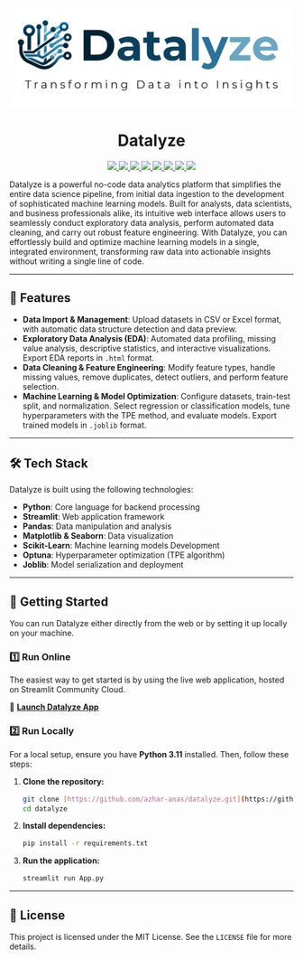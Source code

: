 <p align="center">
  <img src="assets/images/logo_name_horizontal_817px.png" alt="Datalyze Header" width="700">
</p>

<h1 align="center">Datalyze</h1>

<p align="center">
  <a href="https://www.python.org" target="_blank"> <img src="https://img.shields.io/badge/Python-3776AB?style=for-the-badge&logo=python&logoColor=white"> </a>
  <a href="https://streamlit.io/" target="_blank"> <img src="https://img.shields.io/badge/Streamlit-FF4B4B?style=for-the-badge&logo=streamlit&logoColor=white"> </a>
  <a href="https://pandas.pydata.org/" target="_blank"> <img src="https://img.shields.io/badge/Pandas-150458?style=for-the-badge&logo=pandas&logoColor=white"> </a>
  <a href="https://matplotlib.org/" target="_blank"> <img src="https://img.shields.io/badge/Matplotlib-000000?style=for-the-badge&logo=matplotlib&logoColor=white"> </a>
  <a href="https://seaborn.pydata.org/" target="_blank"> <img src="https://img.shields.io/badge/Seaborn-80b6ff?style=for-the-badge&logo=seaborn&logoColor=white"> </a>
  <a href="https://scikit-learn.org/" target="_blank"> <img src="https://img.shields.io/badge/scikit--learn-F7931E?style=for-the-badge&logo=scikit-learn&logoColor=white"> </a>
  <a href="https://optuna.org/" target="_blank"> <img src="https://img.shields.io/badge/Optuna-00468B?style=for-the-badge&logo=optuna&logoColor=white"> </a>
  <a href="https://joblib.readthedocs.io/en/latest/" target="_blank"> <img src="https://img.shields.io/badge/Joblib-00468B?style=for-the-badge&logo=joblib&logoColor=white"> </a>
</p>

Datalyze is a powerful no-code data analytics platform that simplifies the entire data science pipeline, from initial data ingestion to the development of sophisticated machine learning models. Built for analysts, data scientists, and business professionals alike, its intuitive web interface allows users to seamlessly conduct exploratory data analysis, perform automated data cleaning, and carry out robust feature engineering. With Datalyze, you can effortlessly build and optimize machine learning models in a single, integrated environment, transforming raw data into actionable insights without writing a single line of code.

---

## 🚀 Features

- **Data Import & Management**: Upload datasets in CSV or Excel format, with automatic data structure detection and data preview.
- **Exploratory Data Analysis (EDA)**: Automated data profiling, missing value analysis, descriptive statistics, and interactive visualizations. Export EDA reports in `.html` format.
- **Data Cleaning & Feature Engineering**: Modify feature types, handle missing values, remove duplicates, detect outliers, and perform feature selection.
- **Machine Learning & Model Optimization**: Configure datasets, train-test split, and normalization. Select regression or classification models, tune hyperparameters with the TPE method, and evaluate models. Export trained models in `.joblib` format.

---

## 🛠️ Tech Stack

Datalyze is built using the following technologies:
- **Python**: Core language for backend processing
- **Streamlit**: Web application framework
- **Pandas**: Data manipulation and analysis
- **Matplotlib & Seaborn**: Data visualization
- **Scikit-Learn**: Machine learning models Development
- **Optuna**: Hyperparameter optimization (TPE algorithm)
- **Joblib**: Model serialization and deployment

---

## 📖 Getting Started

You can run Datalyze either directly from the web or by setting it up locally on your machine.

### 1️⃣ Run Online

The easiest way to get started is by using the live web application, hosted on Streamlit Community Cloud.

🔗 **[Launch Datalyze App](https://datalyze-zkrjbtewkocqze5mt5gh55.streamlit.app/)**

### 2️⃣ Run Locally

For a local setup, ensure you have **Python 3.11** installed. Then, follow these steps:

1.  **Clone the repository:**
    ```bash
    git clone [https://github.com/azhar-anas/datalyze.git](https://github.com/azhar-anas/datalyze.git)
    cd datalyze
    ```

2.  **Install dependencies:**
    ```bash
    pip install -r requirements.txt
    ```

3.  **Run the application:**
    ```bash
    streamlit run App.py
    ```

---

## 📜 License

This project is licensed under the MIT License. See the `LICENSE` file for more details.
